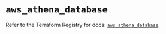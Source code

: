 # `aws_athena_database`

Refer to the Terraform Registry for docs: [`aws_athena_database`](https://registry.terraform.io/providers/hashicorp/aws/5.85.0/docs/resources/athena_database).
